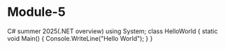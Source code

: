 # Module-5
C# summer 2025(.NET overview)
using System;
class HelloWorld {
  static void Main() {
    Console.WriteLine("Hello World");
  }
}
